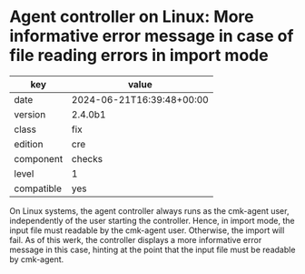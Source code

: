[//]: # (werk v2)
# Agent controller on Linux: More informative error message in case of file reading errors in import mode

key        | value
---------- | ---
date       | 2024-06-21T16:39:48+00:00
version    | 2.4.0b1
class      | fix
edition    | cre
component  | checks
level      | 1
compatible | yes

On Linux systems, the agent controller always runs as the cmk-agent user, independently of the user
starting the controller. Hence, in import mode, the input file must readable by the cmk-agent user.
Otherwise, the import will fail. As of this werk, the controller displays a more informative error
message in this case, hinting at the point that the input file must be readable by cmk-agent.
